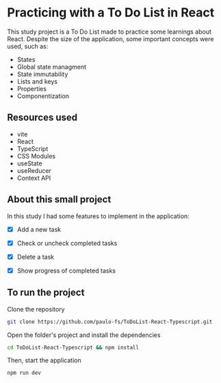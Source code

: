 # Practicing with a To Do List in React

This study project is a To Do List made to practice some learnings about React. Despite the size of the application, some important concepts were used, such as:
- States
- Global state managment
- State immutability
- Lists and keys
- Properties
- Componentization


## Resources used

- vite
- React
- TypeScript
- CSS Modules
- useState
- useReducer
- Context API


## About this small project

In this study I had some features to implement in the application:
- [x] Add a new task
- [x] Check or uncheck completed tasks
- [x] Delete a task
- [x] Show progress of completed tasks


## To run the project

Clone the repository
```sh
git clone https://github.com/paulo-fs/ToDoList-React-Typescript.git
```

Open the folder's project and install the dependencies
```sh
cd ToDoList-React-Typescript && npm install
```

Then, start the application
```sh
npm run dev
```